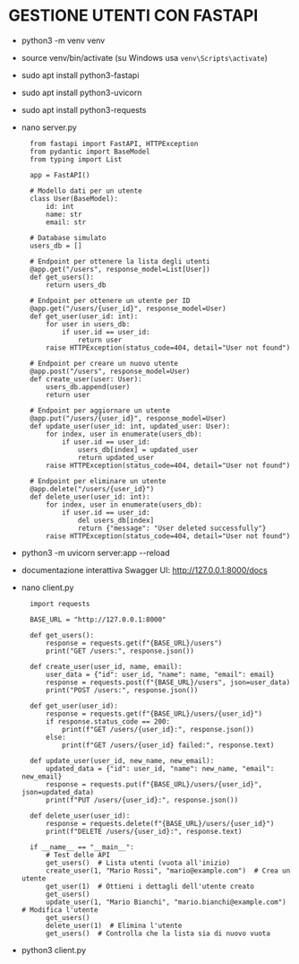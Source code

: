 #   GESTIONE UTENTI CON FASTAPI

- python3 -m venv venv
- source venv/bin/activate (su Windows usa `venv\Scripts\activate`)

- sudo apt install python3-fastapi
- sudo apt install python3-uvicorn
- sudo apt install python3-requests

- nano server.py

        from fastapi import FastAPI, HTTPException
        from pydantic import BaseModel
        from typing import List

        app = FastAPI()

        # Modello dati per un utente
        class User(BaseModel):
            id: int
            name: str
            email: str

        # Database simulato
        users_db = []

        # Endpoint per ottenere la lista degli utenti
        @app.get("/users", response_model=List[User])
        def get_users():
            return users_db

        # Endpoint per ottenere un utente per ID
        @app.get("/users/{user_id}", response_model=User)
        def get_user(user_id: int):
            for user in users_db:
                if user.id == user_id:
                    return user
            raise HTTPException(status_code=404, detail="User not found")

        # Endpoint per creare un nuovo utente
        @app.post("/users", response_model=User)
        def create_user(user: User):
            users_db.append(user)
            return user

        # Endpoint per aggiornare un utente
        @app.put("/users/{user_id}", response_model=User)
        def update_user(user_id: int, updated_user: User):
            for index, user in enumerate(users_db):
                if user.id == user_id:
                    users_db[index] = updated_user
                    return updated_user
            raise HTTPException(status_code=404, detail="User not found")

        # Endpoint per eliminare un utente
        @app.delete("/users/{user_id}")
        def delete_user(user_id: int):
            for index, user in enumerate(users_db):
                if user.id == user_id:
                    del users_db[index]
                    return {"message": "User deleted successfully"}
            raise HTTPException(status_code=404, detail="User not found")

- python3 -m uvicorn server:app --reload

- documentazione interattiva Swagger UI: http://127.0.0.1:8000/docs

- nano client.py

        import requests

        BASE_URL = "http://127.0.0.1:8000"

        def get_users():
            response = requests.get(f"{BASE_URL}/users")
            print("GET /users:", response.json())

        def create_user(user_id, name, email):
            user_data = {"id": user_id, "name": name, "email": email}
            response = requests.post(f"{BASE_URL}/users", json=user_data)
            print("POST /users:", response.json())

        def get_user(user_id):
            response = requests.get(f"{BASE_URL}/users/{user_id}")
            if response.status_code == 200:
                print(f"GET /users/{user_id}:", response.json())
            else:
                print(f"GET /users/{user_id} failed:", response.text)

        def update_user(user_id, new_name, new_email):
            updated_data = {"id": user_id, "name": new_name, "email": new_email}
            response = requests.put(f"{BASE_URL}/users/{user_id}", json=updated_data)
            print(f"PUT /users/{user_id}:", response.json())

        def delete_user(user_id):
            response = requests.delete(f"{BASE_URL}/users/{user_id}")
            print(f"DELETE /users/{user_id}:", response.text)

        if __name__ == "__main__":
            # Test delle API
            get_users()  # Lista utenti (vuota all'inizio)
            create_user(1, "Mario Rossi", "mario@example.com")  # Crea un utente
            get_user(1)  # Ottieni i dettagli dell'utente creato
            get_users() 
            update_user(1, "Mario Bianchi", "mario.bianchi@example.com")  # Modifica l'utente
            get_users() 
            delete_user(1)  # Elimina l'utente
            get_users()  # Controlla che la lista sia di nuovo vuota

- python3 client.py

